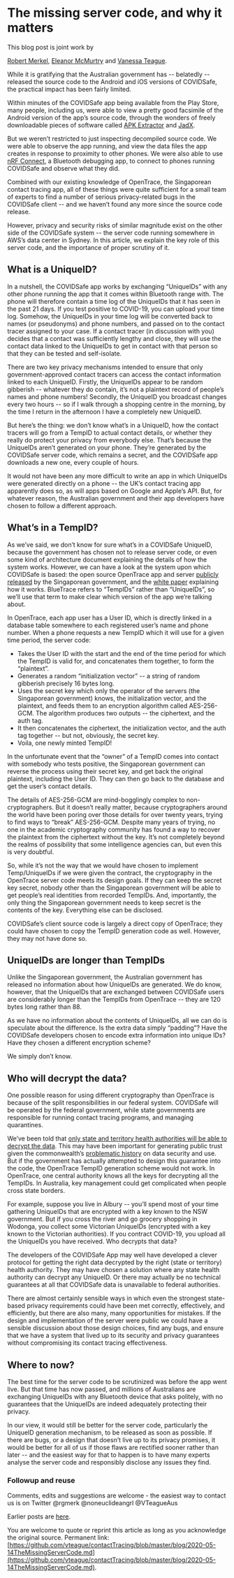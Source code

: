 # The missing server code, and why it matters 

This blog post is joint work by 

[Robert Merkel](https://twitter.com/rgmerk), [Eleanor McMurtry](https://eleanorm.info/) and [Vanessa Teague](https://thinkingcybersecurity.com).

While it is gratifying that the Australian government has -- belatedly -- released the source code to the Android and iOS versions of COVIDSafe, the practical impact has been fairly limited.  

Within minutes of the COVIDSafe app being available from the Play Store, many people, including us, were able to view a pretty good facsimile of the Android version of the app’s source code, through the wonders of freely downloadable pieces of software called [APK Extractor](https://play.google.com/store/apps/details?id=com.ext.ui&hl=en_AU) and [JadX](https://github.com/skylot/jadx).  

But we weren’t restricted to just inspecting decompiled source code.  We were able to observe the app running, and view the data files the app creates in response to proximity to other phones.  We were also able to use [nRF Connect](https://www.nordicsemi.com/Software-and-tools/Development-Tools/nRF-Connect-for-mobile), a Bluetooth debugging app, to connect to phones running COVIDSafe and observe what they did.

Combined with our existing knowledge of OpenTrace, the Singaporean contact tracing app, all of these things were quite sufficient for a small team of experts to find a number of serious privacy-related bugs in the COVIDSafe client -- and we haven’t found any more since the source code release.

However, privacy and security risks of similar magnitude exist on the other side of the COVIDSafe system -- the server code running somewhere in AWS’s data center in Sydney.  In this article, we explain the key role of this server code, and the importance of proper scrutiny of it.

## What is a UniqueID?

In a nutshell, the COVIDSafe app works by exchanging “UniqueIDs” with any other phone running the app that it comes within Bluetooth range with.  The phone will therefore contain a time log of the UniqueIDs that it has seen in the past 21 days.  If you test positive to COVID-19, you can upload your time log.  Somehow, the UniqueIDs in your time log will be converted back to names (or pseudonyms) and phone numbers, and passed on to the contact tracer assigned to your case.  If a contact tracer (in discussion with you) decides that a contact was sufficiently lengthy and close, they will use the contact data linked to the UniqueIDs to get in contact with that person so that they can be tested and self-isolate.

There are two key privacy mechanisms intended to ensure that only government-approved contact tracers can access the contact information linked to each UniqueID.  Firstly, the UniqueIDs appear to be random gibberish -- whatever they do contain, it’s not a plaintext record of people’s names and phone numbers!  Secondly, the UniqueID you broadcast changes every two hours -- so if I walk through a shopping centre in the morning, by the time I return in the afternoon I have a completely new UniqueID.

But here’s the thing: we don’t know what’s in a UniqueID, how the contact tracers will go from a TempID to actual contact details, or whether they really do protect your privacy from everybody else.  That’s because the UniqueIDs aren’t generated on your phone.  They’re generated by the COVIDSafe server code, which remains a secret, and the COVIDSafe app downloads a new one, every couple of hours.

It would not have been any more difficult to write an app in which UniqueIDs were generated directly on a phone -- the UK’s contact tracing app apparently does so, as will apps based on Google and Apple’s API.  But, for whatever reason, the Australian government and their app developers have chosen to follow a different approach.

## What’s in a TempID?

As we’ve said, we don’t know for sure what’s in a COVIDSafe UniqueID, because the government has chosen not to release server code, or even some kind of architecture document explaining the details of how the system works.  However, we can have a look at the system upon which COVIDSafe is based: the open source OpenTrace app and server [publicly released](https://github.com/opentrace-community) by the Singaporean government, and the [white paper](https://bluetrace.io/static/bluetrace_whitepaper-938063656596c104632def383eb33b3c.pdf) explaining how it works.  BlueTrace refers to “TempIDs” rather than “UniqueIDs”, so we’ll use that term to make clear which version of the app we’re talking about.

In OpenTrace, each app user has a User ID, which is directly linked in a database table somewhere to each registered user’s name and phone number.  When a phone requests a new TempID which it will use for a given time period, the server code:

- Takes the User ID with the start and the end of the time period for which the TempID is valid for, and concatenates them together, to form the “plaintext”.
- Generates a random “initialization vector” -- a string of random gibberish precisely 16 bytes long.
- Uses the secret key which only the operator of the servers (the Singaporean government) knows, the initialization vector, and the plaintext, and feeds them to an encryption algorithm called AES-256-GCM.  The algorithm produces two outputs -- the ciphertext, and the auth tag.
- It then concatenates the ciphertext, the initialization vector, and the auth tag together -- but not, obviously, the secret key.  
- Voila, one newly minted TempID!

In the unfortunate event that the “owner” of a TempID comes into contact with somebody who tests positive, the Singaporean government can reverse the process using their secret key, and get back the original plaintext, including the User ID.  They can then go back to the database and get the user’s contact details.

The details of AES-256-GCM are mind-bogglingly complex to non-cryptographers.  But it doesn’t really matter, because cryptographers around the world have been poring over those details for over twenty years, trying to find ways to “break” AES-256-GCM.  Despite many years of trying, no one in the academic cryptography community has found a way to recover the plaintext from the ciphertext without the key.  It’s not completely beyond the realms of possibility that some intelligence agencies can, but even this is very doubtful.

So, while it’s not the way that we would have chosen to implement Temp/UniqueIDs if we were given the contract, the cryptography in the OpenTrace server code meets its design goals.  If they can keep the secret key secret, nobody other than the Singaporean government will be able to get people’s real identities from recorded TempIDs.  And, importantly, the only thing the Singaporean government needs to keep secret is the contents of the key.  Everything else can be disclosed.

COVIDSafe’s client source code is largely a direct copy of OpenTrace; they could have chosen to copy the TempID generation code as well.  However, they may not have done so.

## UniqueIDs are longer than TempIDs

Unlike the Singaporean government, the Australian government has released no information about how UniqueIDs are generated.  We do know, however, that the UniqueIDs that are exchanged between COVIDSafe users are considerably longer than the TempIDs from OpenTrace -- they are 120 bytes long rather than 88.

As we have no information about the contents of UniqueIDs, all we can do is speculate about the difference.  Is the extra data simply “padding”?  Have the COVIDSafe developers chosen to encode extra information into unique IDs?  Have they chosen a different encryption scheme?  

We simply don’t know.

## Who will decrypt the data?

One possible reason for using different cryptography than OpenTrace is because of the split responsibilities in our federal system.  COVIDSafe will be operated by the federal government, while state governments are responsible for running contact tracing programs, and managing quarantines.

We’ve been told that [only state and territory health authorities will be able to decrypt the data](https://www.abc.net.au/news/2020-04-26/coronavirus-tracing-app-covidsafe-australia-covid-19-data/12186068). This may have been important for generating public trust given the commonwealth’s [problematic history](https://www.theguardian.com/australia-news/2020/apr/26/coronavirus-app-will-australians-trust-a-government-with-a-history-of-tech-fails-and-data-breaches) on data security and use.  But if the government has actually attempted to design this guarantee into the code, the OpenTrace TempID generation scheme would not work.  In OpenTrace, one central authority knows all the keys for decrypting all the TempIDs.  In Australia, key management could get complicated when people cross state borders.  

For example, suppose you live in Albury -- you’ll spend most of your time gathering UniqueIDs that are encrypted with a key known to the NSW government.  But if you cross the river and go grocery shopping in Wodonga, you collect some Victorian UniqueIDs (encrypted with a key known to the Victorian authorities).  If you contract COVID-19, you upload all the UniqueIDs you have received.  Who decrypts that data?

The developers of the COVIDSafe App may well have developed a clever protocol for getting the right data decrypted by the right (state or territory) health authority.  They may have chosen a solution where any state health authority can decrypt any UniqueID.  Or there may actually be no technical guarantees at all that COVIDSafe data is unavailable to federal authorities.

There are almost certainly sensible ways in which even the strongest state-based privacy requirements could have been met correctly, effectively, and efficiently, but there are also many, many opportunities for mistakes.  If the design and implementation of the server were public we could have a sensible discussion about those design choices, find any bugs, and ensure that we have a system that lived up to its security and privacy guarantees without compromising its contact tracing effectiveness.

## Where to now?

The best time for the server code to be scrutinized was before the app went live.  But that time has now passed, and millions of Australians are exchanging UniqueIDs with any Bluetooth device that asks politely, with no guarantees that the UniqueIDs are indeed adequately protecting their privacy.

In our view, it would still be better for the server code, particularly the UniqueID generation mechanism, to be released as soon as possible.  If there are bugs, or a design that doesn’t live up to its privacy promises, it would be better for all of us if those flaws are rectified sooner rather than later -- and the easiest way for that to happen is to have many experts analyse the server code and responsibly disclose any issues they find.  

### Followup and reuse

Comments, edits and suggestions are welcome - the easiest way to contact us is on Twitter 
@rgmerk
@noneuclideangrl
@VTeagueAus

Earlier posts are [here](https://github.com/vteague/contactTracing/blob/master/blog/).

You are welcome to quote or reprint this article as long as you acknowledge the original source.  Permanent link:
[https://github.com/vteague/contactTracing/blob/master/blog/2020-05-14TheMissingServerCode.md](https://github.com/vteague/contactTracing/blob/master/blog/2020-05-14TheMissingServerCode.md).


